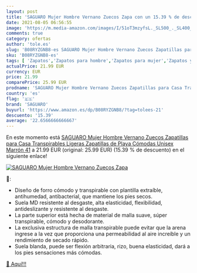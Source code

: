 ```yaml
---
layout: post
title: 'SAGUARO Mujer Hombre Vernano Zuecos Zapa con un 15.39 % de descuento'
date: 2021-08-05 06:56:55
image: 'https://m.media-amazon.com/images/I/51oT3mzyfsL._SL500_._SL400_.jpg'
comments: true
category: ofertas
author: 'tole.es'
slug: 'B08RYZGNB8-es SAGUARO Mujer Hombre Vernano Zuecos Zapatillas para Casa...'
sku: 'B08RYZGNB8-es'
tags: [ 'Zapatos','Zapatos para hombre','Zapatos para mujer','Zapatos y complementos','Zuecos y mules de mujer','Zuecos y mules para hombre','saguaro','zuecos', ]
actualPrice: 21.99 EUR
currency: EUR
price: 21.99
comparePrice: 25.99 EUR
prodname: 'SAGUARO Mujer Hombre Vernano Zuecos Zapatillas para Casa Transpirables Ligeras Zapatillas de Playa Cómodas Unisex  Marrón 41'
country: 'es'
flag: '🇪🇸'
brand: 'SAGUARO'
buyurl: 'https://www.amazon.es/dp/B08RYZGNB8/?tag=tolees-21'
descuento: '15.39'
average: '22.6566666666667'
---
```


En este momento está [SAGUARO Mujer Hombre Vernano Zuecos Zapatillas para Casa Transpirables Ligeras Zapatillas de Playa Cómodas Unisex  Marrón 41](https://www.amazon.es/dp/B08RYZGNB8/?tag=tolees-21) a 21.99 EUR (original: 25.99 EUR) (15.39 %  de descuento) en el siguiente enlace!

[![SAGUARO Mujer Hombre Vernano Zuecos Zapa](https://m.media-amazon.com/images/I/51oT3mzyfsL._SL500_._SL400_.jpg)](https://www.amazon.es/dp/B08RYZGNB8/?tag=tolees-21)

🔎:

- Diseño de forro cómodo y transpirable con plantilla extraíble, antihumedad, antibacterial, que mantiene los pies secos.
- Suela MD resistente al desgaste, alta elasticidad, flexibilidad, antideslizante y resistente al desgaste.
- La parte superior está hecha de material de malla suave, súper transpirable, cómodo y desodorante.
- La exclusiva estructura de malla transpirable puede evitar que la arena ingrese a la vez que proporciona una permeabilidad al aire increíble y un rendimiento de secado rápido.
- Suela blanda, puede ser flexión arbitraria, rizo, buena elasticidad, dará a los pies sensaciones más cómodas.

[🛒 Aquí!!!](https://www.amazon.es/dp/B08RYZGNB8/?tag=tolees-21)
